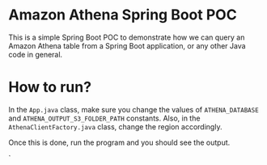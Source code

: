 # Amazon Athena Spring Boot POC

This is a simple Spring Boot POC to demonstrate how we can query an Amazon Athena table from 
a Spring Boot application, or any other Java code in general.

# How to run?

In the ```App.java``` class, make sure you change the values of ```ATHENA_DATABASE``` and ```ATHENA_OUTPUT_S3_FOLDER_PATH```
 constants. Also, in the ```AthenaClientFactory.java``` class, change the region accordingly.
 
 Once this is done, run the program and you should see the output.

`